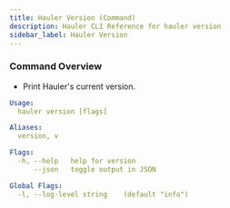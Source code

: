 ```yaml
---
title: Hauler Version (Command)
description: Hauler CLI Reference for hauler version
sidebar_label: Hauler Version
---
```


### Command Overview

* Print Hauler's current version.

```yaml
Usage:
  hauler version [flags]

Aliases:
  version, v

Flags:
  -h, --help   help for version
      --json   toggle output in JSON

Global Flags:
  -l, --log-level string    (default "info")
```
